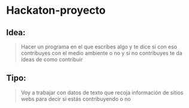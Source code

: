 # Hackaton-proyecto

## Idea:
> Hacer un programa en el que escribes algo y te dice si con eso contribuyes con el medio ambiente o no y si no contribuyes te da ideas de como contribuir

## Tipo:
> Voy a trabajar con datos de texto que recoja información de sitios webs para decir si estás contribuyendo o no
